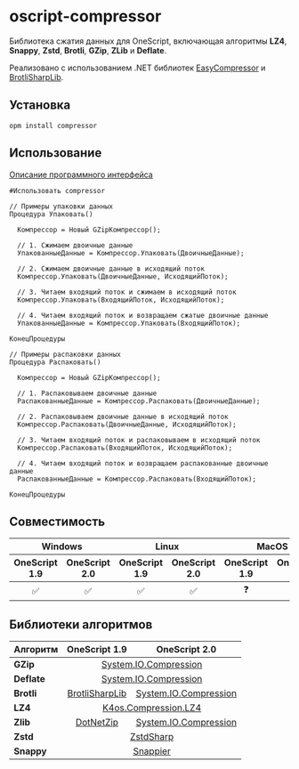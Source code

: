 # oscript-compressor

Библиотека сжатия данных для OneScript, включающая алгоритмы **LZ4**, **Snappy**, **Zstd**, **Brotli**, **GZip**, **ZLib** и **Deflate**. 

Реализовано с использованием .NET библиотек [EasyCompressor](https://github.com/mjebrahimi/EasyCompressor/) и [BrotliSharpLib](https://github.com/master131/BrotliSharpLib).

## Установка

```
opm install compressor
```

## Использование

[Описание программного интерфейса](docs/README.md)

``` bsl
#Использовать compressor

// Примеры упаковки данных
Процедура Упаковать()

  Компрессор = Новый GZipКомпрессор();

  // 1. Сжимаем двоичные данные
  УпакованныеДанные = Компрессор.Упаковать(ДвоичныеДанные);
  
  // 2. Сжимаем двоичные данные в исходящий поток
  Компрессор.Упаковать(ДвоичныеДанные, ИсходящийПоток);
  
  // 3. Читаем входящий поток и сжимаем в исходящий поток
  Компрессор.Упаковать(ВходящийПоток, ИсходящийПоток);
  
  // 4. Читаем входящий поток и возвращаем сжатые двоичные данные 
  УпакованныеДанные = Компрессор.Упаковать(ВходящийПоток);

КонецПроцедуры

// Примеры распаковки данных
Процедура Распаковать()

  Компрессор = Новый GZipКомпрессор();

  // 1. Распаковываем двоичные данные
  РаспакованныеДанные = Компрессор.Распаковать(ДвоичныеДанные);
  
  // 2. Распаковываем двоичные данные в исходящий поток
  Компрессор.Распаковать(ДвоичныеДанные, ИсходящийПоток);
  
  // 3. Читаем входящий поток и распаковываем в исходящий поток
  Компрессор.Распаковать(ВходящийПоток, ИсходящийПоток);
  
  // 4. Читаем входящий поток и возвращаем распакованные двоичные данные
  РаспакованныеДанные = Компрессор.Распаковать(ВходящийПоток);

КонецПроцедуры
```

## Совместимость

<table>
  <thead>
    <tr>
      <th colspan="2">Windows</th>
      <th colspan="2">Linux</th>
      <th colspan="2">MacOS</th>
    </tr>
    <tr>
      <th>OneScript 1.9</th>
      <th>OneScript 2.0</th>
      <th>OneScript 1.9</th>
      <th>OneScript 2.0</th>
      <th>OneScript 1.9</th>
      <th>OneScript 2.0</th>
    </tr>
  </thead>
  <tbody>
    <tr>
      <td align="center">✅</td>
      <td align="center">✅</td>
      <td align="center">✅</td>
      <td align="center">✅</td>
      <td align="center">❓</td>
      <td align="center">❓</td>
    </tr>
  </tbody>
</table>

## Библиотеки алгоритмов

<table>
  <thead>
    <tr>
      <th>Алгоритм</th>
      <th>OneScript 1.9</th>
      <th>OneScript 2.0</th>
    </tr>
  </thead>
  <tbody>
    <tr>
      <td><b>GZip</b></td>
      <td colspan="2" align="center"><a href="https://learn.microsoft.com/ru-ru/dotnet/api/system.io.compression" target="_blank">System.IO.Compression</a></td>
    </tr>
    <tr>
      <td><b>Deflate</b></td>
      <td colspan="2" align="center"><a href="https://learn.microsoft.com/ru-ru/dotnet/api/system.io.compression" target="_blank">System.IO.Compression</a></td>
    </tr>
    <tr>
      <td><b>Brotli</b></td>
      <td align="center"><a href="https://github.com/master131/BrotliSharpLib" target="_blank">BrotliSharpLib</a></td>
      <td align="center"><a href="https://learn.microsoft.com/ru-ru/dotnet/api/system.io.compression" target="_blank">System.IO.Compression</a></td>
    </tr>
    <tr>
      <td><b>LZ4</b></td>
      <td colspan="2" align="center"><a href="https://github.com/MiloszKrajewski/K4os.Compression.LZ4" target="_blank">K4os.Compression.LZ4</a></td>
    </tr>
    <tr>
      <td><b>Zlib</b></td>
      <td align="center"><a href="https://github.com/haf/DotNetZip.Semverd" target="_blank">DotNetZip</a></td>
      <td align="center"><a href="https://learn.microsoft.com/ru-ru/dotnet/api/system.io.compression" target="_blank">System.IO.Compression</a></td>
    </tr>
    <tr>
      <td><b>Zstd</b></td>
      <td colspan="2" align="center"><a href="https://github.com/oleg-st/ZstdSharp" target="_blank">ZstdSharp</a></td>
    </tr>
    <tr>
      <td><b>Snappy</b></td>
      <td colspan="2" align="center"><a href="https://github.com/brantburnett/Snappier" target="_blank">Snappier</a></td>
    </tr>
  </tbody>
</table>
